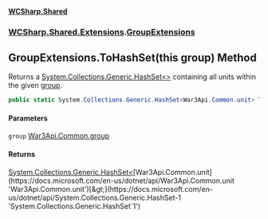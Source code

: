 #### [WCSharp.Shared](README.md 'README')
### [WCSharp.Shared.Extensions](WCSharp.Shared.Extensions.md 'WCSharp.Shared.Extensions').[GroupExtensions](WCSharp.Shared.Extensions.GroupExtensions.md 'WCSharp.Shared.Extensions.GroupExtensions')

## GroupExtensions.ToHashSet(this group) Method

Returns a [System.Collections.Generic.HashSet&lt;&gt;](https://docs.microsoft.com/en-us/dotnet/api/System.Collections.Generic.HashSet-1 'System.Collections.Generic.HashSet`1') containing all units within the given [group](WCSharp.Shared.Extensions.GroupExtensions.ToHashSet(thisWar3Api.Common.group).md#WCSharp.Shared.Extensions.GroupExtensions.ToHashSet(thisWar3Api.Common.group).group 'WCSharp.Shared.Extensions.GroupExtensions.ToHashSet(this War3Api.Common.group).group').

```csharp
public static System.Collections.Generic.HashSet<War3Api.Common.unit> ToHashSet(this War3Api.Common.group group);
```
#### Parameters

<a name='WCSharp.Shared.Extensions.GroupExtensions.ToHashSet(thisWar3Api.Common.group).group'></a>

`group` [War3Api.Common.group](https://docs.microsoft.com/en-us/dotnet/api/War3Api.Common.group 'War3Api.Common.group')

#### Returns
[System.Collections.Generic.HashSet&lt;](https://docs.microsoft.com/en-us/dotnet/api/System.Collections.Generic.HashSet-1 'System.Collections.Generic.HashSet`1')[War3Api.Common.unit](https://docs.microsoft.com/en-us/dotnet/api/War3Api.Common.unit 'War3Api.Common.unit')[&gt;](https://docs.microsoft.com/en-us/dotnet/api/System.Collections.Generic.HashSet-1 'System.Collections.Generic.HashSet`1')